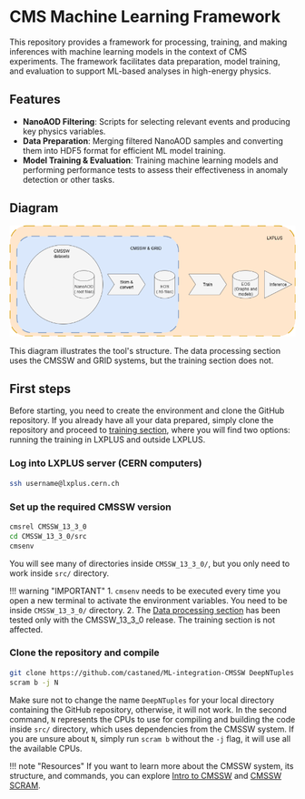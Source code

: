 # CMS Machine Learning Framework

This repository provides a framework for processing, training, and making inferences with machine learning models in the context of CMS experiments. The framework facilitates data preparation, model training, and evaluation to support ML-based analyses in high-energy physics.

## Features

- **NanoAOD Filtering**: Scripts for selecting relevant events and producing key physics variables.
- **Data Preparation**: Merging filtered NanoAOD samples and converting them into HDF5 format for efficient ML model training.
- **Model Training & Evaluation**: Training machine learning models and performing performance tests to assess their effectiveness in anomaly detection or other tasks.

## Diagram

![System architecture](assets/images/fig01-ML-flow.png)

This diagram illustrates the tool's structure. The data processing section uses the CMSSW and GRID systems, but the training section does not.

## First steps

Before starting, you need to create the environment and clone the GitHub repository. If you already have all your data prepared, simply clone the repository and proceed to [training section](training/01_intro.md), where you will find two options: running the training in LXPLUS and outside LXPLUS.  

### Log into LXPLUS server (CERN computers)

```bash
ssh username@lxplus.cern.ch
```

### Set up the required CMSSW version

```bash
cmsrel CMSSW_13_3_0
cd CMSSW_13_3_0/src
cmsenv  
```

You will see many of directories inside `CMSSW_13_3_0/`, but you only need to work inside `src/` directory.

!!! warning "IMPORTANT"
    1. `cmsenv` needs to be executed every time you open a new terminal to activate the environment variables. You need to be inside `CMSSW_13_3_0/` directory.
    2. The [Data processing section](data_processing/01_nanoAOD_to_h5.md) has been tested only with the CMSSW_13_3_0 release. The training section is not affected.

### Clone the repository and compile 

```bash
git clone https://github.com/castaned/ML-integration-CMSSW DeepNTuples
scram b -j N
```

Make sure not to change the name `DeepNTuples` for your local directory containing the GitHub repository, otherwise, it will not work. In the second command, `N` represents the CPUs to use for compiling and building the code inside `src/` directory, which uses dependencies from the CMSSW system. If you are unsure about `N`, simply run `scram b` without the `-j` flag, it will use all the available CPUs.


!!! note "Resources"
    If you want to learn more about the CMSSW system, its structure, and commands, you can explore [Intro to CMSSW](https://cms-opendata-workshop.github.io/workshop2022-lesson-cmssw/) and [CMSSW SCRAM](https://twiki.cern.ch/twiki/bin/view/CMSPublic/SWGuideBuildFile).
